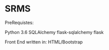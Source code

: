 # SRMS
PreRequistes:

Python 3.6
SQLAlchemy
flask-sqlalchemy
flask

Front End written in:
HTML/Bootstrap

